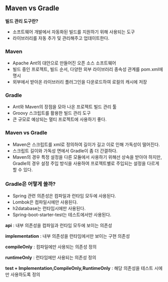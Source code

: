 ## Maven vs Gradle

**빌드 관리 도구란?**

- 소프트웨어 개발에서 자동화된 빌드를 지원하기 위해 사용되는 도구
- 라이브러리를 자동 추가 및 관리해주고 업데이트한다.

### Maven

- Apache Ant의 대안으로 만들어진 오픈 소스 소프트웨어
- 빌드 중인 프로젝트, 빌드 순서, 다양한 외부 라이브러리 종속성 관계를 pom.xml에 명시
- 외부에서 받아온 라이브러리 플러그인을 다운로드하여 로컬의 캐시에 저장

### Gradle

- Ant와 Maven의 장점을 모아 나온 프로젝트 빌드 관리 툴
- Groovy 스크립트를 활용한 빌드 관리 도구
- 큰 규모로 예상되는 멀티 프로젝트에 사용하기 좋다.

### Maven vs Gradle

- Maven은 스크립트를 xml로 정의하여 길이가 길고 이로 인해 가독성이 떨어진다.
- 스크립트 길이와 가독성 면에서 Gradle이 좀 더 간결하다.
- Maven의 경우 특정 설정을 다른 모듈에서 사용하기 위해선 상속을 받아야 하지만, Gradle의 경우 설정 주입 방식을 사용하여 프로젝트별로 주입되는 설정을 다르게 할 수 있다.

### Gradle은 어떻게 쓸까?

- Spring 관련 의존성은 컴파일과 런타임 모두에 사용된다.
- Lombok은 컴파일시에만 사용된다.
- h2database는 런타임시에만 사용된다.
- Spring-boot-starter-test는 테스트에서만 사용된다.

**api** : 내부 의존성을 컴파일과 런타임 모두에 보이는 의존성

**implementation** : 내부 의존성을 런타임에서만 보이는 구현 의존성

**compileOnly** : 컴파일에만 사용되는 의존성 정의

**runtimeOnly** : 런타임에만 사용되는 의존성 정의

**test + Implementation,CompileOnly,RuntimeOnly** : 해당 의존성을 테스트 시에만 사용하도록 정의
